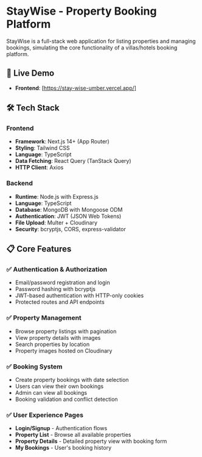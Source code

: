 # StayWise - Property Booking Platform

StayWise is a full-stack web application for listing properties and managing bookings, simulating the core functionality of a villas/hotels booking platform.

## 🚀 Live Demo

- **Frontend**: [https://stay-wise-umber.vercel.app/]

## 🛠️ Tech Stack

### Frontend
- **Framework**: Next.js 14+ (App Router)
- **Styling**: Tailwind CSS
- **Language**: TypeScript
- **Data Fetching**: React Query (TanStack Query)
- **HTTP Client**: Axios

### Backend
- **Runtime**: Node.js with Express.js
- **Language**: TypeScript
- **Database**: MongoDB with Mongoose ODM
- **Authentication**: JWT (JSON Web Tokens)
- **File Upload**: Multer + Cloudinary
- **Security**: bcryptjs, CORS, express-validator

## 📋 Core Features

### ✅ Authentication & Authorization
- Email/password registration and login
- Password hashing with bcryptjs
- JWT-based authentication with HTTP-only cookies
- Protected routes and API endpoints

### ✅ Property Management
- Browse property listings with pagination
- View property details with images
- Search properties by location
- Property images hosted on Cloudinary

### ✅ Booking System
- Create property bookings with date selection
- Users can view their own bookings
- Admin can view all bookings
- Booking validation and conflict detection

### ✅ User Experience Pages
- **Login/Signup** - Authentication flows
- **Property List** - Browse all available properties
- **Property Details** - Detailed property view with booking form
- **My Bookings** - User's booking history
